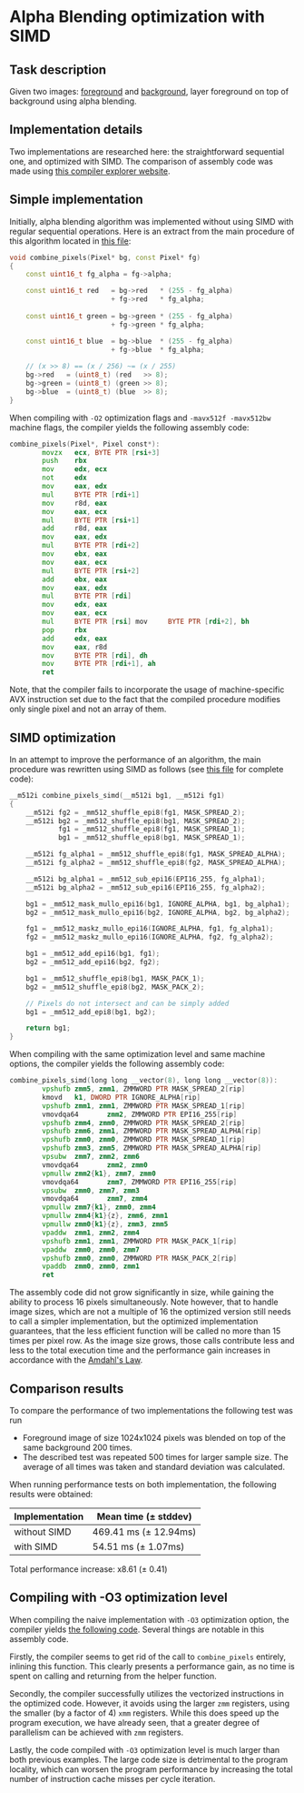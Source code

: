 # Alpha Blending optimization with SIMD

## Task description

Given two images: [foreground](assets/poltorashka_cropped_uneven.bmp) and
[background](assets/wooden_table_scaled.bmp), layer foreground on top of
background using alpha blending.

## Implementation details

Two implementations are researched here: the straightforward sequential one,
and optimized with SIMD. The comparison of assembly code was made using
[this compiler explorer website](godbolt.org).

## Simple implementation

Initially, alpha blending algorithm was implemented without using SIMD with
regular sequential operations. Here is an extract from the main procedure of
this algorithm located in [this file](src/blending/blender_simple.cpp):

```cpp
void combine_pixels(Pixel* bg, const Pixel* fg)
{
    const uint16_t fg_alpha = fg->alpha;

    const uint16_t red   = bg->red   * (255 - fg_alpha)
                         + fg->red   * fg_alpha;
    
    const uint16_t green = bg->green * (255 - fg_alpha)
                         + fg->green * fg_alpha;

    const uint16_t blue  = bg->blue  * (255 - fg_alpha)
                         + fg->blue  * fg_alpha;
    
    // (x >> 8) == (x / 256) ~= (x / 255)
    bg->red   = (uint8_t) (red   >> 8);
    bg->green = (uint8_t) (green >> 8);
    bg->blue  = (uint8_t) (blue  >> 8);
}
```

When compiling with `-O2` optimization flags and `-mavx512f -mavx512bw` machine
flags, the compiler yields the following assembly code:

```asm
combine_pixels(Pixel*, Pixel const*):
        movzx   ecx, BYTE PTR [rsi+3]
        push    rbx
        mov     edx, ecx
        not     edx
        mov     eax, edx
        mul     BYTE PTR [rdi+1]
        mov     r8d, eax
        mov     eax, ecx
        mul     BYTE PTR [rsi+1]
        add     r8d, eax
        mov     eax, edx
        mul     BYTE PTR [rdi+2]
        mov     ebx, eax
        mov     eax, ecx
        mul     BYTE PTR [rsi+2]
        add     ebx, eax
        mov     eax, edx
        mul     BYTE PTR [rdi]
        mov     edx, eax
        mov     eax, ecx
        mul     BYTE PTR [rsi] mov     BYTE PTR [rdi+2], bh
        pop     rbx
        add     edx, eax
        mov     eax, r8d
        mov     BYTE PTR [rdi], dh
        mov     BYTE PTR [rdi+1], ah
        ret
```

Note, that the compiler fails to incorporate the usage of machine-specific AVX
instruction set due to the fact that the compiled procedure modifies only single
pixel and not an array of them.

## SIMD optimization

In an attempt to improve the performance of an algorithm, the main procedure
was rewritten using SIMD as follows (see
[this file](src/blending/blender_optimized.cpp) for complete code):

```cpp
__m512i combine_pixels_simd(__m512i bg1, __m512i fg1)
{
    __m512i fg2 = _mm512_shuffle_epi8(fg1, MASK_SPREAD_2);
    __m512i bg2 = _mm512_shuffle_epi8(bg1, MASK_SPREAD_2);
            fg1 = _mm512_shuffle_epi8(fg1, MASK_SPREAD_1);
            bg1 = _mm512_shuffle_epi8(bg1, MASK_SPREAD_1);

    __m512i fg_alpha1 = _mm512_shuffle_epi8(fg1, MASK_SPREAD_ALPHA);
    __m512i fg_alpha2 = _mm512_shuffle_epi8(fg2, MASK_SPREAD_ALPHA);

    __m512i bg_alpha1 = _mm512_sub_epi16(EPI16_255, fg_alpha1);
    __m512i bg_alpha2 = _mm512_sub_epi16(EPI16_255, fg_alpha2);

    bg1 = _mm512_mask_mullo_epi16(bg1, IGNORE_ALPHA, bg1, bg_alpha1);
    bg2 = _mm512_mask_mullo_epi16(bg2, IGNORE_ALPHA, bg2, bg_alpha2);

    fg1 = _mm512_maskz_mullo_epi16(IGNORE_ALPHA, fg1, fg_alpha1);
    fg2 = _mm512_maskz_mullo_epi16(IGNORE_ALPHA, fg2, fg_alpha2);

    bg1 = _mm512_add_epi16(bg1, fg1);
    bg2 = _mm512_add_epi16(bg2, fg2);

    bg1 = _mm512_shuffle_epi8(bg1, MASK_PACK_1);
    bg2 = _mm512_shuffle_epi8(bg2, MASK_PACK_2);

    // Pixels do not intersect and can be simply added
    bg1 = _mm512_add_epi8(bg1, bg2);

    return bg1;
}
```

When compiling with the same optimization level and same machine options, the
compiler yields the following assembly code:

```asm
combine_pixels_simd(long long __vector(8), long long __vector(8)):
        vpshufb zmm5, zmm1, ZMMWORD PTR MASK_SPREAD_2[rip]
        kmovd   k1, DWORD PTR IGNORE_ALPHA[rip]
        vpshufb zmm1, zmm1, ZMMWORD PTR MASK_SPREAD_1[rip]
        vmovdqa64       zmm2, ZMMWORD PTR EPI16_255[rip]
        vpshufb zmm4, zmm0, ZMMWORD PTR MASK_SPREAD_2[rip]
        vpshufb zmm6, zmm1, ZMMWORD PTR MASK_SPREAD_ALPHA[rip]
        vpshufb zmm0, zmm0, ZMMWORD PTR MASK_SPREAD_1[rip]
        vpshufb zmm3, zmm5, ZMMWORD PTR MASK_SPREAD_ALPHA[rip]
        vpsubw  zmm7, zmm2, zmm6
        vmovdqa64       zmm2, zmm0
        vpmullw zmm2{k1}, zmm7, zmm0
        vmovdqa64       zmm7, ZMMWORD PTR EPI16_255[rip]
        vpsubw  zmm0, zmm7, zmm3
        vmovdqa64       zmm7, zmm4
        vpmullw zmm7{k1}, zmm0, zmm4
        vpmullw zmm4{k1}{z}, zmm6, zmm1
        vpmullw zmm0{k1}{z}, zmm3, zmm5
        vpaddw  zmm1, zmm2, zmm4
        vpshufb zmm1, zmm1, ZMMWORD PTR MASK_PACK_1[rip]
        vpaddw  zmm0, zmm0, zmm7
        vpshufb zmm0, zmm0, ZMMWORD PTR MASK_PACK_2[rip]
        vpaddb  zmm0, zmm0, zmm1
        ret
```

The assembly code did not grow significantly in size, while gaining the ability
to process 16 pixels simultaneously. Note however, that to handle image sizes,
which are not a multiple of 16 the optimized version still needs to call a
simpler implementation, but the optimized implementation guarantees, that the
less efficient function will be called no more than 15 times per pixel row.
As the image size grows, those calls contribute less and less to the total
execution time and the performance gain increases in accordance with the
[Amdahl's Law](https://en.wikipedia.org/wiki/Amdahl%27s_law).

## Comparison results

To compare the performance of two implementations the following test was run

- Foreground image of size 1024x1024 pixels was blended on top of the same
background 200 times.
- The described test was repeated 500 times for larger sample size. The
average of all times was taken and standard deviation was calculated.

When running performance tests on both implementation, the following results
were obtained:

| Implementation | Mean time ($\pm$ stddev) |
|---|---|
|without SIMD   | 469.41 ms ($\pm$ 12.94ms) |
|with SIMD      | 54.51 ms ($\pm$ 1.07ms)   |

Total performance increase: x8.61 ($\pm$ 0.41)

## Compiling with -O3 optimization level

When compiling the naive implementation with `-O3` optimization option, the
compiler yields [the following code](https://godbolt.org/z/MMYEcfnvr). Several
things are notable in this assembly code.

Firstly, the compiler seems to get rid of the call to `combine_pixels` entirely,
inlining this function. This clearly presents a performance gain, as no time
is spent on calling and returning from the helper function.

Secondly, the compiler successfully utilizes the vectorized instructions in the
optimized code. However, it avoids using the larger `zmm` registers, using the
smaller (by a factor of 4) `xmm` registers. While this does speed up the program
execution, we have already seen, that a greater degree of parallelism can be
achieved with `zmm` registers.

Lastly, the code compiled with `-O3` optimization level is much larger than both
previous examples. The large code size is detrimental to the program locality,
which can worsen the program performance by increasing the total number of
instruction cache misses per cycle iteration.

